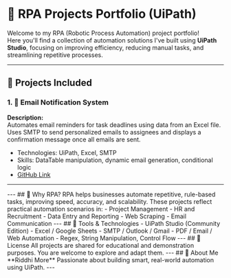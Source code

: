 # 🤖 RPA Projects Portfolio (UiPath)

Welcome to my RPA (Robotic Process Automation) project portfolio!  
Here you'll find a collection of automation solutions I've built using **UiPath Studio**, focusing on improving efficiency, reducing manual tasks, and streamlining repetitive processes.

---

## 📌 Projects Included

### 1. 📧 Email Notification System
**Description:**  
Automates email reminders for task deadlines using data from an Excel file. Uses SMTP to send personalized emails to assignees and displays a confirmation message once all emails are sent.

- Technologies: UiPath, Excel, SMTP
- Skills: DataTable manipulation, dynamic email generation, conditional logic
- [GitHub Link](./Email-Notification-System)

---

<!-- More Projects Coming Soon --!>

---

## 🚀 Why RPA?

RPA helps businesses automate repetitive, rule-based tasks, improving speed, accuracy, and scalability. These projects reflect practical automation scenarios in:

- Project Management
- HR and Recruitment
- Data Entry and Reporting
- Web Scraping
- Email Communication

---

## 🧠 Tools & Technologies

- UiPath Studio (Community Edition)
- Excel / Google Sheets
- SMTP / Outlook / Gmail
- PDF / Email / Web Automation
- Regex, String Manipulation, Control Flow

---

## 📃 License

All projects are shared for educational and demonstration purposes. You are welcome to explore and adapt them.

---

## 🙋 About Me

**Riddhi More**  
Passionate about building smart, real-world automation using UiPath.  

---
